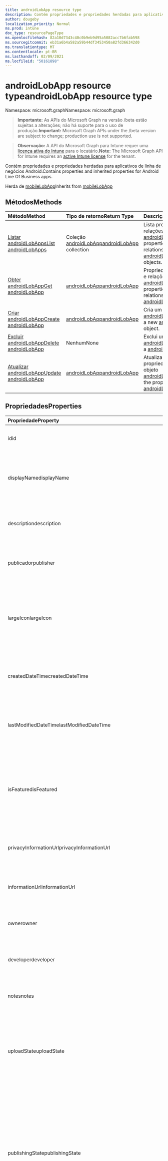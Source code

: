 ```yaml
---
title: androidLobApp resource type
description: Contém propriedades e propriedades herdadas para aplicativos de linha de negócios Android.
author: dougeby
localization_priority: Normal
ms.prod: intune
doc_type: resourcePageType
ms.openlocfilehash: 82a10d7343c40c0b9eb9d95a5082acc7b6fab598
ms.sourcegitcommit: eb31a6b4a582a59b44df3453450a82fd366342d0
ms.translationtype: MT
ms.contentlocale: pt-BR
ms.lasthandoff: 02/09/2021
ms.locfileid: "50161898"
---
```

# <a name="androidlobapp-resource-type"></a><span data-ttu-id="8de05-103">androidLobApp resource type</span><span class="sxs-lookup"><span data-stu-id="8de05-103">androidLobApp resource type</span></span>

<span data-ttu-id="8de05-104">Namespace: microsoft.graph</span><span class="sxs-lookup"><span data-stu-id="8de05-104">Namespace: microsoft.graph</span></span>

> <span data-ttu-id="8de05-105">**Importante:** As APIs do Microsoft Graph na versão /beta estão sujeitas a alterações; não há suporte para o uso de produção.</span><span class="sxs-lookup"><span data-stu-id="8de05-105">**Important:** Microsoft Graph APIs under the /beta version are subject to change; production use is not supported.</span></span>

> <span data-ttu-id="8de05-106">**Observação:** A API do Microsoft Graph para Intune requer uma [licença ativa do Intune](https://go.microsoft.com/fwlink/?linkid=839381) para o locatário.</span><span class="sxs-lookup"><span data-stu-id="8de05-106">**Note:** The Microsoft Graph API for Intune requires an [active Intune license](https://go.microsoft.com/fwlink/?linkid=839381) for the tenant.</span></span>

<span data-ttu-id="8de05-107">Contém propriedades e propriedades herdadas para aplicativos de linha de negócios Android.</span><span class="sxs-lookup"><span data-stu-id="8de05-107">Contains properties and inherited properties for Android Line Of Business apps.</span></span>


<span data-ttu-id="8de05-108">Herda de [mobileLobApp](../resources/intune-apps-mobilelobapp.md)</span><span class="sxs-lookup"><span data-stu-id="8de05-108">Inherits from [mobileLobApp](../resources/intune-apps-mobilelobapp.md)</span></span>

## <a name="methods"></a><span data-ttu-id="8de05-109">Métodos</span><span class="sxs-lookup"><span data-stu-id="8de05-109">Methods</span></span>
|<span data-ttu-id="8de05-110">Método</span><span class="sxs-lookup"><span data-stu-id="8de05-110">Method</span></span>|<span data-ttu-id="8de05-111">Tipo de retorno</span><span class="sxs-lookup"><span data-stu-id="8de05-111">Return Type</span></span>|<span data-ttu-id="8de05-112">Descrição</span><span class="sxs-lookup"><span data-stu-id="8de05-112">Description</span></span>|
|:---|:---|:---|
|[<span data-ttu-id="8de05-113">Listar androidLobApps</span><span class="sxs-lookup"><span data-stu-id="8de05-113">List androidLobApps</span></span>](../api/intune-apps-androidlobapp-list.md)|<span data-ttu-id="8de05-114">Coleção [androidLobApp](../resources/intune-apps-androidlobapp.md)</span><span class="sxs-lookup"><span data-stu-id="8de05-114">[androidLobApp](../resources/intune-apps-androidlobapp.md) collection</span></span>|<span data-ttu-id="8de05-115">Lista propriedades e relações dos objetos [androidLobApp](../resources/intune-apps-androidlobapp.md).</span><span class="sxs-lookup"><span data-stu-id="8de05-115">List properties and relationships of the [androidLobApp](../resources/intune-apps-androidlobapp.md) objects.</span></span>|
|[<span data-ttu-id="8de05-116">Obter androidLobApp</span><span class="sxs-lookup"><span data-stu-id="8de05-116">Get androidLobApp</span></span>](../api/intune-apps-androidlobapp-get.md)|[<span data-ttu-id="8de05-117">androidLobApp</span><span class="sxs-lookup"><span data-stu-id="8de05-117">androidLobApp</span></span>](../resources/intune-apps-androidlobapp.md)|<span data-ttu-id="8de05-118">Propriedades de leitura e relações do objeto [androidLobApp](../resources/intune-apps-androidlobapp.md).</span><span class="sxs-lookup"><span data-stu-id="8de05-118">Read properties and relationships of the [androidLobApp](../resources/intune-apps-androidlobapp.md) object.</span></span>|
|[<span data-ttu-id="8de05-119">Criar androidLobApp</span><span class="sxs-lookup"><span data-stu-id="8de05-119">Create androidLobApp</span></span>](../api/intune-apps-androidlobapp-create.md)|[<span data-ttu-id="8de05-120">androidLobApp</span><span class="sxs-lookup"><span data-stu-id="8de05-120">androidLobApp</span></span>](../resources/intune-apps-androidlobapp.md)|<span data-ttu-id="8de05-121">Cria um novo objeto [androidLobApp](../resources/intune-apps-androidlobapp.md).</span><span class="sxs-lookup"><span data-stu-id="8de05-121">Create a new [androidLobApp](../resources/intune-apps-androidlobapp.md) object.</span></span>|
|[<span data-ttu-id="8de05-122">Excluir androidLobApp</span><span class="sxs-lookup"><span data-stu-id="8de05-122">Delete androidLobApp</span></span>](../api/intune-apps-androidlobapp-delete.md)|<span data-ttu-id="8de05-123">Nenhum</span><span class="sxs-lookup"><span data-stu-id="8de05-123">None</span></span>|<span data-ttu-id="8de05-124">Exclui um [androidLobApp](../resources/intune-apps-androidlobapp.md).</span><span class="sxs-lookup"><span data-stu-id="8de05-124">Deletes a [androidLobApp](../resources/intune-apps-androidlobapp.md).</span></span>|
|[<span data-ttu-id="8de05-125">Atualizar androidLobApp</span><span class="sxs-lookup"><span data-stu-id="8de05-125">Update androidLobApp</span></span>](../api/intune-apps-androidlobapp-update.md)|[<span data-ttu-id="8de05-126">androidLobApp</span><span class="sxs-lookup"><span data-stu-id="8de05-126">androidLobApp</span></span>](../resources/intune-apps-androidlobapp.md)|<span data-ttu-id="8de05-127">Atualiza as propriedades de um objeto [androidLobApp](../resources/intune-apps-androidlobapp.md).</span><span class="sxs-lookup"><span data-stu-id="8de05-127">Update the properties of a [androidLobApp](../resources/intune-apps-androidlobapp.md) object.</span></span>|

## <a name="properties"></a><span data-ttu-id="8de05-128">Propriedades</span><span class="sxs-lookup"><span data-stu-id="8de05-128">Properties</span></span>
|<span data-ttu-id="8de05-129">Propriedade</span><span class="sxs-lookup"><span data-stu-id="8de05-129">Property</span></span>|<span data-ttu-id="8de05-130">Tipo</span><span class="sxs-lookup"><span data-stu-id="8de05-130">Type</span></span>|<span data-ttu-id="8de05-131">Descrição</span><span class="sxs-lookup"><span data-stu-id="8de05-131">Description</span></span>|
|:---|:---|:---|
|<span data-ttu-id="8de05-132">id</span><span class="sxs-lookup"><span data-stu-id="8de05-132">id</span></span>|<span data-ttu-id="8de05-133">String</span><span class="sxs-lookup"><span data-stu-id="8de05-133">String</span></span>|<span data-ttu-id="8de05-134">Chave da entidade.</span><span class="sxs-lookup"><span data-stu-id="8de05-134">Key of the entity.</span></span> <span data-ttu-id="8de05-135">Herdado de [mobileApp](../resources/intune-shared-mobileapp.md)</span><span class="sxs-lookup"><span data-stu-id="8de05-135">Inherited from [mobileApp](../resources/intune-shared-mobileapp.md)</span></span>|
|<span data-ttu-id="8de05-136">displayName</span><span class="sxs-lookup"><span data-stu-id="8de05-136">displayName</span></span>|<span data-ttu-id="8de05-137">String</span><span class="sxs-lookup"><span data-stu-id="8de05-137">String</span></span>|<span data-ttu-id="8de05-138">O título do aplicativo importado ou definido pelo administrador.</span><span class="sxs-lookup"><span data-stu-id="8de05-138">The admin provided or imported title of the app.</span></span> <span data-ttu-id="8de05-139">Herdado de [mobileApp](../resources/intune-shared-mobileapp.md)</span><span class="sxs-lookup"><span data-stu-id="8de05-139">Inherited from [mobileApp](../resources/intune-shared-mobileapp.md)</span></span>|
|<span data-ttu-id="8de05-140">description</span><span class="sxs-lookup"><span data-stu-id="8de05-140">description</span></span>|<span data-ttu-id="8de05-141">String</span><span class="sxs-lookup"><span data-stu-id="8de05-141">String</span></span>|<span data-ttu-id="8de05-142">A descrição do aplicativo.</span><span class="sxs-lookup"><span data-stu-id="8de05-142">The description of the app.</span></span> <span data-ttu-id="8de05-143">Herdado de [mobileApp](../resources/intune-shared-mobileapp.md)</span><span class="sxs-lookup"><span data-stu-id="8de05-143">Inherited from [mobileApp](../resources/intune-shared-mobileapp.md)</span></span>|
|<span data-ttu-id="8de05-144">publicador</span><span class="sxs-lookup"><span data-stu-id="8de05-144">publisher</span></span>|<span data-ttu-id="8de05-145">String</span><span class="sxs-lookup"><span data-stu-id="8de05-145">String</span></span>|<span data-ttu-id="8de05-146">O publicador do aplicativo.</span><span class="sxs-lookup"><span data-stu-id="8de05-146">The publisher of the app.</span></span> <span data-ttu-id="8de05-147">Herdado de [mobileApp](../resources/intune-shared-mobileapp.md)</span><span class="sxs-lookup"><span data-stu-id="8de05-147">Inherited from [mobileApp](../resources/intune-shared-mobileapp.md)</span></span>|
|<span data-ttu-id="8de05-148">largeIcon</span><span class="sxs-lookup"><span data-stu-id="8de05-148">largeIcon</span></span>|[<span data-ttu-id="8de05-149">mimeContent</span><span class="sxs-lookup"><span data-stu-id="8de05-149">mimeContent</span></span>](../resources/intune-shared-mimecontent.md)|<span data-ttu-id="8de05-150">O ícone grande, a ser exibido nos detalhes do aplicativo e usado para o carregamento do ícone.</span><span class="sxs-lookup"><span data-stu-id="8de05-150">The large icon, to be displayed in the app details and used for upload of the icon.</span></span> <span data-ttu-id="8de05-151">Herdado de [mobileApp](../resources/intune-shared-mobileapp.md)</span><span class="sxs-lookup"><span data-stu-id="8de05-151">Inherited from [mobileApp](../resources/intune-shared-mobileapp.md)</span></span>|
|<span data-ttu-id="8de05-152">createdDateTime</span><span class="sxs-lookup"><span data-stu-id="8de05-152">createdDateTime</span></span>|<span data-ttu-id="8de05-153">DateTimeOffset</span><span class="sxs-lookup"><span data-stu-id="8de05-153">DateTimeOffset</span></span>|<span data-ttu-id="8de05-154">A data e a hora da criação do aplicativo.</span><span class="sxs-lookup"><span data-stu-id="8de05-154">The date and time the app was created.</span></span> <span data-ttu-id="8de05-155">Herdado de [mobileApp](../resources/intune-shared-mobileapp.md)</span><span class="sxs-lookup"><span data-stu-id="8de05-155">Inherited from [mobileApp](../resources/intune-shared-mobileapp.md)</span></span>|
|<span data-ttu-id="8de05-156">lastModifiedDateTime</span><span class="sxs-lookup"><span data-stu-id="8de05-156">lastModifiedDateTime</span></span>|<span data-ttu-id="8de05-157">DateTimeOffset</span><span class="sxs-lookup"><span data-stu-id="8de05-157">DateTimeOffset</span></span>|<span data-ttu-id="8de05-158">A data e a hora que o aplicativo foi modificado pela última vez.</span><span class="sxs-lookup"><span data-stu-id="8de05-158">The date and time the app was last modified.</span></span> <span data-ttu-id="8de05-159">Herdado de [mobileApp](../resources/intune-shared-mobileapp.md)</span><span class="sxs-lookup"><span data-stu-id="8de05-159">Inherited from [mobileApp](../resources/intune-shared-mobileapp.md)</span></span>|
|<span data-ttu-id="8de05-160">isFeatured</span><span class="sxs-lookup"><span data-stu-id="8de05-160">isFeatured</span></span>|<span data-ttu-id="8de05-161">Boolean</span><span class="sxs-lookup"><span data-stu-id="8de05-161">Boolean</span></span>|<span data-ttu-id="8de05-162">O valor que indica se o aplicativo está marcado como em destaque pelo administrador. Herdado de [mobileApp](../resources/intune-shared-mobileapp.md)</span><span class="sxs-lookup"><span data-stu-id="8de05-162">The value indicating whether the app is marked as featured by the admin. Inherited from [mobileApp](../resources/intune-shared-mobileapp.md)</span></span>|
|<span data-ttu-id="8de05-163">privacyInformationUrl</span><span class="sxs-lookup"><span data-stu-id="8de05-163">privacyInformationUrl</span></span>|<span data-ttu-id="8de05-164">String</span><span class="sxs-lookup"><span data-stu-id="8de05-164">String</span></span>|<span data-ttu-id="8de05-165">A URL da declaração de privacidade.</span><span class="sxs-lookup"><span data-stu-id="8de05-165">The privacy statement Url.</span></span> <span data-ttu-id="8de05-166">Herdado de [mobileApp](../resources/intune-shared-mobileapp.md)</span><span class="sxs-lookup"><span data-stu-id="8de05-166">Inherited from [mobileApp](../resources/intune-shared-mobileapp.md)</span></span>|
|<span data-ttu-id="8de05-167">informationUrl</span><span class="sxs-lookup"><span data-stu-id="8de05-167">informationUrl</span></span>|<span data-ttu-id="8de05-168">String</span><span class="sxs-lookup"><span data-stu-id="8de05-168">String</span></span>|<span data-ttu-id="8de05-169">A URL de informações adicionais.</span><span class="sxs-lookup"><span data-stu-id="8de05-169">The more information Url.</span></span> <span data-ttu-id="8de05-170">Herdado de [mobileApp](../resources/intune-shared-mobileapp.md)</span><span class="sxs-lookup"><span data-stu-id="8de05-170">Inherited from [mobileApp](../resources/intune-shared-mobileapp.md)</span></span>|
|<span data-ttu-id="8de05-171">owner</span><span class="sxs-lookup"><span data-stu-id="8de05-171">owner</span></span>|<span data-ttu-id="8de05-172">String</span><span class="sxs-lookup"><span data-stu-id="8de05-172">String</span></span>|<span data-ttu-id="8de05-173">O proprietário do conteúdo.</span><span class="sxs-lookup"><span data-stu-id="8de05-173">The owner of the app.</span></span> <span data-ttu-id="8de05-174">Herdado de [mobileApp](../resources/intune-shared-mobileapp.md)</span><span class="sxs-lookup"><span data-stu-id="8de05-174">Inherited from [mobileApp](../resources/intune-shared-mobileapp.md)</span></span>|
|<span data-ttu-id="8de05-175">developer</span><span class="sxs-lookup"><span data-stu-id="8de05-175">developer</span></span>|<span data-ttu-id="8de05-176">String</span><span class="sxs-lookup"><span data-stu-id="8de05-176">String</span></span>|<span data-ttu-id="8de05-177">O desenvolvedor do aplicativo.</span><span class="sxs-lookup"><span data-stu-id="8de05-177">The developer of the app.</span></span> <span data-ttu-id="8de05-178">Herdado de [mobileApp](../resources/intune-shared-mobileapp.md)</span><span class="sxs-lookup"><span data-stu-id="8de05-178">Inherited from [mobileApp](../resources/intune-shared-mobileapp.md)</span></span>|
|<span data-ttu-id="8de05-179">notes</span><span class="sxs-lookup"><span data-stu-id="8de05-179">notes</span></span>|<span data-ttu-id="8de05-180">String</span><span class="sxs-lookup"><span data-stu-id="8de05-180">String</span></span>|<span data-ttu-id="8de05-181">Anotações do aplicativo.</span><span class="sxs-lookup"><span data-stu-id="8de05-181">Notes for the app.</span></span> <span data-ttu-id="8de05-182">Herdado de [mobileApp](../resources/intune-shared-mobileapp.md)</span><span class="sxs-lookup"><span data-stu-id="8de05-182">Inherited from [mobileApp](../resources/intune-shared-mobileapp.md)</span></span>|
|<span data-ttu-id="8de05-183">uploadState</span><span class="sxs-lookup"><span data-stu-id="8de05-183">uploadState</span></span>|<span data-ttu-id="8de05-184">Int32</span><span class="sxs-lookup"><span data-stu-id="8de05-184">Int32</span></span>|<span data-ttu-id="8de05-185">O estado de carregamento.</span><span class="sxs-lookup"><span data-stu-id="8de05-185">The upload state.</span></span> <span data-ttu-id="8de05-186">Os valores possíveis são: 0 - `Not Ready` , 1 - `Ready` , 2 - `Processing` .</span><span class="sxs-lookup"><span data-stu-id="8de05-186">Possible values are: 0 - `Not Ready`, 1 - `Ready`, 2 - `Processing`.</span></span> <span data-ttu-id="8de05-187">Herdado de [mobileApp](../resources/intune-shared-mobileapp.md)</span><span class="sxs-lookup"><span data-stu-id="8de05-187">Inherited from [mobileApp](../resources/intune-shared-mobileapp.md)</span></span>|
|<span data-ttu-id="8de05-188">publishingState</span><span class="sxs-lookup"><span data-stu-id="8de05-188">publishingState</span></span>|[<span data-ttu-id="8de05-189">mobileAppPublishingState</span><span class="sxs-lookup"><span data-stu-id="8de05-189">mobileAppPublishingState</span></span>](../resources/intune-apps-mobileapppublishingstate.md)|<span data-ttu-id="8de05-190">O estado de publicação do aplicativo.</span><span class="sxs-lookup"><span data-stu-id="8de05-190">The publishing state for the app.</span></span> <span data-ttu-id="8de05-191">O aplicativo não pode ser assinado, a menos que ele seja publicado.</span><span class="sxs-lookup"><span data-stu-id="8de05-191">The app cannot be assigned unless the app is published.</span></span> <span data-ttu-id="8de05-192">Herdado de [mobileApp](../resources/intune-shared-mobileapp.md).</span><span class="sxs-lookup"><span data-stu-id="8de05-192">Inherited from [mobileApp](../resources/intune-shared-mobileapp.md).</span></span> <span data-ttu-id="8de05-193">Os valores possíveis são: `notPublished`, `processing`, `published`.</span><span class="sxs-lookup"><span data-stu-id="8de05-193">Possible values are: `notPublished`, `processing`, `published`.</span></span>|
|<span data-ttu-id="8de05-194">isAssigned</span><span class="sxs-lookup"><span data-stu-id="8de05-194">isAssigned</span></span>|<span data-ttu-id="8de05-195">Boolean</span><span class="sxs-lookup"><span data-stu-id="8de05-195">Boolean</span></span>|<span data-ttu-id="8de05-196">O valor que indica se o aplicativo está atribuído a pelo menos um grupo.</span><span class="sxs-lookup"><span data-stu-id="8de05-196">The value indicating whether the app is assigned to at least one group.</span></span> <span data-ttu-id="8de05-197">Herdado de [mobileApp](../resources/intune-shared-mobileapp.md)</span><span class="sxs-lookup"><span data-stu-id="8de05-197">Inherited from [mobileApp](../resources/intune-shared-mobileapp.md)</span></span>|
|<span data-ttu-id="8de05-198">roleScopeTagIds</span><span class="sxs-lookup"><span data-stu-id="8de05-198">roleScopeTagIds</span></span>|<span data-ttu-id="8de05-199">Coleção de cadeias de caracteres</span><span class="sxs-lookup"><span data-stu-id="8de05-199">String collection</span></span>|<span data-ttu-id="8de05-200">Lista de IDs de marca de escopo para este aplicativo móvel.</span><span class="sxs-lookup"><span data-stu-id="8de05-200">List of scope tag ids for this mobile app.</span></span> <span data-ttu-id="8de05-201">Herdado de [mobileApp](../resources/intune-shared-mobileapp.md)</span><span class="sxs-lookup"><span data-stu-id="8de05-201">Inherited from [mobileApp](../resources/intune-shared-mobileapp.md)</span></span>|
|<span data-ttu-id="8de05-202">dependentAppCount</span><span class="sxs-lookup"><span data-stu-id="8de05-202">dependentAppCount</span></span>|<span data-ttu-id="8de05-203">Int32</span><span class="sxs-lookup"><span data-stu-id="8de05-203">Int32</span></span>|<span data-ttu-id="8de05-204">O número total de dependências que o aplicativo filho tem.</span><span class="sxs-lookup"><span data-stu-id="8de05-204">The total number of dependencies the child app has.</span></span> <span data-ttu-id="8de05-205">Herdado de [mobileApp](../resources/intune-shared-mobileapp.md)</span><span class="sxs-lookup"><span data-stu-id="8de05-205">Inherited from [mobileApp](../resources/intune-shared-mobileapp.md)</span></span>|
|<span data-ttu-id="8de05-206">supersedingAppCount</span><span class="sxs-lookup"><span data-stu-id="8de05-206">supersedingAppCount</span></span>|<span data-ttu-id="8de05-207">Int32</span><span class="sxs-lookup"><span data-stu-id="8de05-207">Int32</span></span>|<span data-ttu-id="8de05-208">O número total de aplicativos que este aplicativo é direta ou indiretamente é supersedido.</span><span class="sxs-lookup"><span data-stu-id="8de05-208">The total number of apps this app directly or indirectly supersedes.</span></span> <span data-ttu-id="8de05-209">Herdado de [mobileApp](../resources/intune-shared-mobileapp.md)</span><span class="sxs-lookup"><span data-stu-id="8de05-209">Inherited from [mobileApp](../resources/intune-shared-mobileapp.md)</span></span>|
|<span data-ttu-id="8de05-210">supersededAppCount</span><span class="sxs-lookup"><span data-stu-id="8de05-210">supersededAppCount</span></span>|<span data-ttu-id="8de05-211">Int32</span><span class="sxs-lookup"><span data-stu-id="8de05-211">Int32</span></span>|<span data-ttu-id="8de05-212">O número total de aplicativos pelos quais esse aplicativo é direta ou indiretamente sobressu valorado.</span><span class="sxs-lookup"><span data-stu-id="8de05-212">The total number of apps this app is directly or indirectly superseded by.</span></span> <span data-ttu-id="8de05-213">Herdado de [mobileApp](../resources/intune-shared-mobileapp.md)</span><span class="sxs-lookup"><span data-stu-id="8de05-213">Inherited from [mobileApp](../resources/intune-shared-mobileapp.md)</span></span>|
|<span data-ttu-id="8de05-214">committedContentVersion</span><span class="sxs-lookup"><span data-stu-id="8de05-214">committedContentVersion</span></span>|<span data-ttu-id="8de05-215">String</span><span class="sxs-lookup"><span data-stu-id="8de05-215">String</span></span>|<span data-ttu-id="8de05-216">A versão do conteúdo interno confirmado.</span><span class="sxs-lookup"><span data-stu-id="8de05-216">The internal committed content version.</span></span> <span data-ttu-id="8de05-217">Herdado de [mobileLobApp](../resources/intune-apps-mobilelobapp.md)</span><span class="sxs-lookup"><span data-stu-id="8de05-217">Inherited from [mobileLobApp](../resources/intune-apps-mobilelobapp.md)</span></span>|
|<span data-ttu-id="8de05-218">fileName</span><span class="sxs-lookup"><span data-stu-id="8de05-218">fileName</span></span>|<span data-ttu-id="8de05-219">String</span><span class="sxs-lookup"><span data-stu-id="8de05-219">String</span></span>|<span data-ttu-id="8de05-220">O nome do arquivo do aplicativo Lob principal.</span><span class="sxs-lookup"><span data-stu-id="8de05-220">The name of the main Lob application file.</span></span> <span data-ttu-id="8de05-221">Herdado de [mobileLobApp](../resources/intune-apps-mobilelobapp.md)</span><span class="sxs-lookup"><span data-stu-id="8de05-221">Inherited from [mobileLobApp](../resources/intune-apps-mobilelobapp.md)</span></span>|
|<span data-ttu-id="8de05-222">size</span><span class="sxs-lookup"><span data-stu-id="8de05-222">size</span></span>|<span data-ttu-id="8de05-223">Int64</span><span class="sxs-lookup"><span data-stu-id="8de05-223">Int64</span></span>|<span data-ttu-id="8de05-224">O tamanho total, incluindo todos os arquivos carregados.</span><span class="sxs-lookup"><span data-stu-id="8de05-224">The total size, including all uploaded files.</span></span> <span data-ttu-id="8de05-225">Herdado de [mobileLobApp](../resources/intune-apps-mobilelobapp.md)</span><span class="sxs-lookup"><span data-stu-id="8de05-225">Inherited from [mobileLobApp](../resources/intune-apps-mobilelobapp.md)</span></span>|
|<span data-ttu-id="8de05-226">packageId</span><span class="sxs-lookup"><span data-stu-id="8de05-226">packageId</span></span>|<span data-ttu-id="8de05-227">String</span><span class="sxs-lookup"><span data-stu-id="8de05-227">String</span></span>|<span data-ttu-id="8de05-228">O identificador do pacote.</span><span class="sxs-lookup"><span data-stu-id="8de05-228">The package identifier.</span></span>|
|<span data-ttu-id="8de05-229">identityName</span><span class="sxs-lookup"><span data-stu-id="8de05-229">identityName</span></span>|<span data-ttu-id="8de05-230">String</span><span class="sxs-lookup"><span data-stu-id="8de05-230">String</span></span>|<span data-ttu-id="8de05-231">O Nome da Identidade.</span><span class="sxs-lookup"><span data-stu-id="8de05-231">The Identity Name.</span></span>|
|<span data-ttu-id="8de05-232">minimumSupportedOperatingSystem</span><span class="sxs-lookup"><span data-stu-id="8de05-232">minimumSupportedOperatingSystem</span></span>|[<span data-ttu-id="8de05-233">androidMinimumOperatingSystem</span><span class="sxs-lookup"><span data-stu-id="8de05-233">androidMinimumOperatingSystem</span></span>](../resources/intune-apps-androidminimumoperatingsystem.md)|<span data-ttu-id="8de05-234">O valor do sistema de operacional mínimo aplicável.</span><span class="sxs-lookup"><span data-stu-id="8de05-234">The value for the minimum applicable operating system.</span></span>|
|<span data-ttu-id="8de05-235">versionName</span><span class="sxs-lookup"><span data-stu-id="8de05-235">versionName</span></span>|<span data-ttu-id="8de05-236">Cadeia de caracteres</span><span class="sxs-lookup"><span data-stu-id="8de05-236">String</span></span>|<span data-ttu-id="8de05-237">O nome da versão do aplicativo de Linha de Negócios (LoB) Android.</span><span class="sxs-lookup"><span data-stu-id="8de05-237">The version name of Android Line of Business (LoB) app.</span></span>|
|<span data-ttu-id="8de05-238">versionCode</span><span class="sxs-lookup"><span data-stu-id="8de05-238">versionCode</span></span>|<span data-ttu-id="8de05-239">Cadeia de caracteres</span><span class="sxs-lookup"><span data-stu-id="8de05-239">String</span></span>|<span data-ttu-id="8de05-240">O código da versão do aplicativo de Linha de Negócios (LoB) Android.</span><span class="sxs-lookup"><span data-stu-id="8de05-240">The version code of Android Line of Business (LoB) app.</span></span>|
|<span data-ttu-id="8de05-241">identityVersion</span><span class="sxs-lookup"><span data-stu-id="8de05-241">identityVersion</span></span>|<span data-ttu-id="8de05-242">String</span><span class="sxs-lookup"><span data-stu-id="8de05-242">String</span></span>|<span data-ttu-id="8de05-243">A versão da identidade.</span><span class="sxs-lookup"><span data-stu-id="8de05-243">The identity version.</span></span>|

## <a name="relationships"></a><span data-ttu-id="8de05-244">Relações</span><span class="sxs-lookup"><span data-stu-id="8de05-244">Relationships</span></span>
|<span data-ttu-id="8de05-245">Relação</span><span class="sxs-lookup"><span data-stu-id="8de05-245">Relationship</span></span>|<span data-ttu-id="8de05-246">Tipo</span><span class="sxs-lookup"><span data-stu-id="8de05-246">Type</span></span>|<span data-ttu-id="8de05-247">Descrição</span><span class="sxs-lookup"><span data-stu-id="8de05-247">Description</span></span>|
|:---|:---|:---|
|<span data-ttu-id="8de05-248">categories</span><span class="sxs-lookup"><span data-stu-id="8de05-248">categories</span></span>|<span data-ttu-id="8de05-249">Coleção [mobileAppCategory](../resources/intune-apps-mobileappcategory.md)</span><span class="sxs-lookup"><span data-stu-id="8de05-249">[mobileAppCategory](../resources/intune-apps-mobileappcategory.md) collection</span></span>|<span data-ttu-id="8de05-250">A lista de categorias para este aplicativo.</span><span class="sxs-lookup"><span data-stu-id="8de05-250">The list of categories for this app.</span></span> <span data-ttu-id="8de05-251">Herdado de [mobileApp](../resources/intune-shared-mobileapp.md)</span><span class="sxs-lookup"><span data-stu-id="8de05-251">Inherited from [mobileApp](../resources/intune-shared-mobileapp.md)</span></span>|
|<span data-ttu-id="8de05-252">assignments</span><span class="sxs-lookup"><span data-stu-id="8de05-252">assignments</span></span>|<span data-ttu-id="8de05-253">Coleção [mobileAppAssignment](../resources/intune-apps-mobileappassignment.md)</span><span class="sxs-lookup"><span data-stu-id="8de05-253">[mobileAppAssignment](../resources/intune-apps-mobileappassignment.md) collection</span></span>|<span data-ttu-id="8de05-254">A lista de atribuições de grupo para esse aplicativo móvel.</span><span class="sxs-lookup"><span data-stu-id="8de05-254">The list of group assignments for this mobile app.</span></span> <span data-ttu-id="8de05-255">Herdado de [mobileApp](../resources/intune-shared-mobileapp.md)</span><span class="sxs-lookup"><span data-stu-id="8de05-255">Inherited from [mobileApp](../resources/intune-shared-mobileapp.md)</span></span>|
|<span data-ttu-id="8de05-256">installSummary</span><span class="sxs-lookup"><span data-stu-id="8de05-256">installSummary</span></span>|[<span data-ttu-id="8de05-257">mobileAppInstallSummary</span><span class="sxs-lookup"><span data-stu-id="8de05-257">mobileAppInstallSummary</span></span>](../resources/intune-apps-mobileappinstallsummary.md)|<span data-ttu-id="8de05-258">Resumo de instalação do aplicativo móvel.</span><span class="sxs-lookup"><span data-stu-id="8de05-258">Mobile App Install Summary.</span></span> <span data-ttu-id="8de05-259">Herdado de [mobileApp](../resources/intune-shared-mobileapp.md)</span><span class="sxs-lookup"><span data-stu-id="8de05-259">Inherited from [mobileApp](../resources/intune-shared-mobileapp.md)</span></span>|
|<span data-ttu-id="8de05-260">deviceStatuses</span><span class="sxs-lookup"><span data-stu-id="8de05-260">deviceStatuses</span></span>|<span data-ttu-id="8de05-261">[Coleção mobileAppInstallStatus](../resources/intune-apps-mobileappinstallstatus.md)</span><span class="sxs-lookup"><span data-stu-id="8de05-261">[mobileAppInstallStatus](../resources/intune-apps-mobileappinstallstatus.md) collection</span></span>|<span data-ttu-id="8de05-262">A lista de estados de instalação para este aplicativo móvel.</span><span class="sxs-lookup"><span data-stu-id="8de05-262">The list of installation states for this mobile app.</span></span> <span data-ttu-id="8de05-263">Herdado de [mobileApp](../resources/intune-shared-mobileapp.md)</span><span class="sxs-lookup"><span data-stu-id="8de05-263">Inherited from [mobileApp](../resources/intune-shared-mobileapp.md)</span></span>|
|<span data-ttu-id="8de05-264">userStatuses</span><span class="sxs-lookup"><span data-stu-id="8de05-264">userStatuses</span></span>|<span data-ttu-id="8de05-265">[Coleção userAppInstallStatus](../resources/intune-apps-userappinstallstatus.md)</span><span class="sxs-lookup"><span data-stu-id="8de05-265">[userAppInstallStatus](../resources/intune-apps-userappinstallstatus.md) collection</span></span>|<span data-ttu-id="8de05-266">A lista de estados de instalação para este aplicativo móvel.</span><span class="sxs-lookup"><span data-stu-id="8de05-266">The list of installation states for this mobile app.</span></span> <span data-ttu-id="8de05-267">Herdado de [mobileApp](../resources/intune-shared-mobileapp.md)</span><span class="sxs-lookup"><span data-stu-id="8de05-267">Inherited from [mobileApp](../resources/intune-shared-mobileapp.md)</span></span>|
|<span data-ttu-id="8de05-268">relationships</span><span class="sxs-lookup"><span data-stu-id="8de05-268">relationships</span></span>|<span data-ttu-id="8de05-269">[coleção mobileAppRelationship](../resources/intune-apps-mobileapprelationship.md)</span><span class="sxs-lookup"><span data-stu-id="8de05-269">[mobileAppRelationship](../resources/intune-apps-mobileapprelationship.md) collection</span></span>|<span data-ttu-id="8de05-270">O conjunto de relações diretas para este aplicativo.</span><span class="sxs-lookup"><span data-stu-id="8de05-270">The set of direct relationships for this app.</span></span> <span data-ttu-id="8de05-271">Herdado de [mobileApp](../resources/intune-shared-mobileapp.md)</span><span class="sxs-lookup"><span data-stu-id="8de05-271">Inherited from [mobileApp](../resources/intune-shared-mobileapp.md)</span></span>|
|<span data-ttu-id="8de05-272">contentVersions</span><span class="sxs-lookup"><span data-stu-id="8de05-272">contentVersions</span></span>|<span data-ttu-id="8de05-273">Coleção [mobileAppContent](../resources/intune-apps-mobileappcontent.md)</span><span class="sxs-lookup"><span data-stu-id="8de05-273">[mobileAppContent](../resources/intune-apps-mobileappcontent.md) collection</span></span>|<span data-ttu-id="8de05-274">A lista das versões de conteúdo deste aplicativo.</span><span class="sxs-lookup"><span data-stu-id="8de05-274">The list of content versions for this app.</span></span> <span data-ttu-id="8de05-275">Herdado de [mobileLobApp](../resources/intune-apps-mobilelobapp.md)</span><span class="sxs-lookup"><span data-stu-id="8de05-275">Inherited from [mobileLobApp](../resources/intune-apps-mobilelobapp.md)</span></span>|

## <a name="json-representation"></a><span data-ttu-id="8de05-276">Representação JSON</span><span class="sxs-lookup"><span data-stu-id="8de05-276">JSON Representation</span></span>
<span data-ttu-id="8de05-277">Veja a seguir uma representação JSON do recurso.</span><span class="sxs-lookup"><span data-stu-id="8de05-277">Here is a JSON representation of the resource.</span></span>
<!-- {
  "blockType": "resource",
  "keyProperty": "id",
  "@odata.type": "microsoft.graph.androidLobApp"
}
-->
``` json
{
  "@odata.type": "#microsoft.graph.androidLobApp",
  "id": "String (identifier)",
  "displayName": "String",
  "description": "String",
  "publisher": "String",
  "largeIcon": {
    "@odata.type": "microsoft.graph.mimeContent",
    "type": "String",
    "value": "binary"
  },
  "createdDateTime": "String (timestamp)",
  "lastModifiedDateTime": "String (timestamp)",
  "isFeatured": true,
  "privacyInformationUrl": "String",
  "informationUrl": "String",
  "owner": "String",
  "developer": "String",
  "notes": "String",
  "uploadState": 1024,
  "publishingState": "String",
  "isAssigned": true,
  "roleScopeTagIds": [
    "String"
  ],
  "dependentAppCount": 1024,
  "supersedingAppCount": 1024,
  "supersededAppCount": 1024,
  "committedContentVersion": "String",
  "fileName": "String",
  "size": 1024,
  "packageId": "String",
  "identityName": "String",
  "minimumSupportedOperatingSystem": {
    "@odata.type": "microsoft.graph.androidMinimumOperatingSystem",
    "v4_0": true,
    "v4_0_3": true,
    "v4_1": true,
    "v4_2": true,
    "v4_3": true,
    "v4_4": true,
    "v5_0": true,
    "v5_1": true,
    "v6_0": true,
    "v7_0": true,
    "v7_1": true,
    "v8_0": true,
    "v8_1": true,
    "v9_0": true,
    "v10_0": true,
    "v11_0": true
  },
  "versionName": "String",
  "versionCode": "String",
  "identityVersion": "String"
}
```




